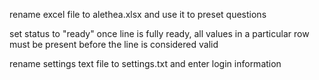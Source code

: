 rename excel file to alethea.xlsx and use it to preset questions

set status to "ready" once line is fully ready, all values in a particular row must be present before the line is considered valid


rename settings text file to settings.txt and enter login information
